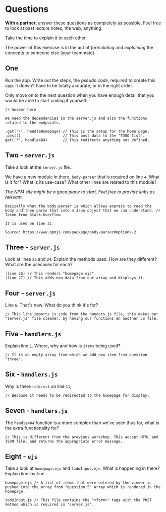 # Questions

**With a partner**, answer these questions as completely as possible. Feel free to look at past lecture notes, the web, anything.

Take the time to explain it to each other.

The power of this exercise is in the act of _formulating_ and _explaining_ the concepts to someone else (your teammate).

## One

Run the app. Write out the steps, the _pseudo code_, required to create this app. It doesn't have to be totally accurate, or in the right order.

Only move on to the next question when you have enough detail that you would be able to start coding it yourself.

```
// Answer here

We need the dependencies in the server.js and also the functions related to the endpoints.

.get('/', handleHomepage) // This is the setup for the home page.
.post()                   // This post data to the "TODO list".
get('*', handle404)       // This redirects anything not defined.

```

## Two - `server.js`

Take a look at the `server.js` file.

We have a new module in there, `body-parser` that is required on line `4`. What is it for? What is its use-case? What other lines are related to this module?

_The NPM site might be a good place to start. Feel free to provide links as relevant._

```
Basically what the body-parser is which allows express to read the body and then parse that into a Json object that we can understand. // Taken from Stack-Overflow

It is used on line 21

Source: https://www.npmjs.com/package/body-parser#options-2

```

## Three - `server.js`

Look at lines `26` and `24`. Explain the methods used. How are they different? What are the usecases for each?

```
(line 26) // This renders "homepage.ejs".
(line 27) // This adds new data from our array and displays it.

```

## Four - `server.js`

Line `6`. That's new. What do you think it's for?

```
// This line imports js code from the handers.js file, this makes our "server.js" file cleaner, by having our functions on another JS file.

```

## Five - `handlers.js`

Explain line `1`. Where, why and how is `items` being used?

```
// It is an empty array from which we add new item from question "three".

```

## Six - `handlers.js`

Why is there `redirect` on line `11`;

```
// Because it needs to be redirected to the homepage for display.

```

## Seven - `handlers.js`

The `handle404` function is a more complex than we've seen thus far, what is the extra functionality for?

```
// This is different from the previous workshop. This accept HTML and JSON file, and returns the appropriate error message.

```

## Eight - `ejs`

Take a look at `homepage.ejs` and `todoInput.ejs`. What is happening in there? Explain line-by-line...

```
homepage.ejs // A list of items that were entered by the viewer is pushed into the array from "question 5" array which is rendered in the homepage.
​
todoInput.js // This file contains the "<form>" tags with the POST method which is required in "server.js".

```
